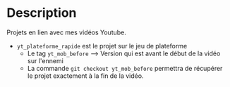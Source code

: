 # Description
Projets en lien avec mes vidéos Youtube.

- `yt_plateforme_rapide` est le projet sur le jeu de plateforme
  - Le tag `yt_mob_before` --> Version qui est avant le début de la vidéo sur l'ennemi
  - La commande `git checkout yt_mob_before` permettra de récupérer le projet exactement à la fin de la vidéo.
  
